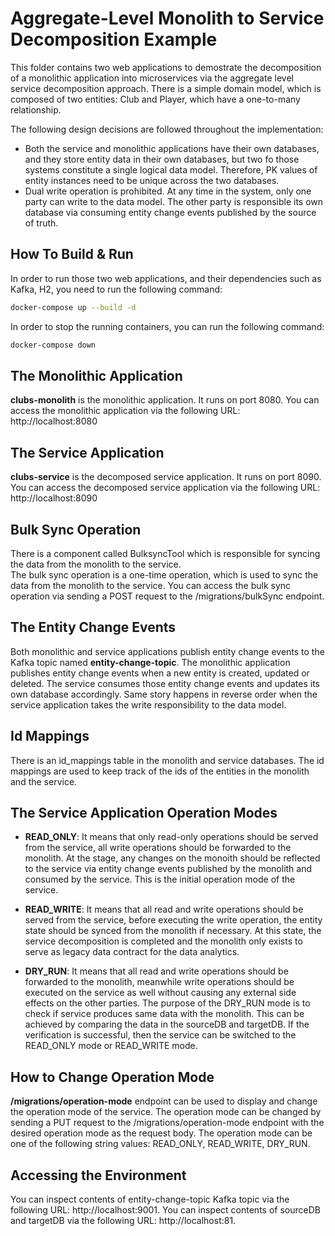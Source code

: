 # Aggregate-Level Monolith to Service Decomposition Example

This folder contains two web applications to demostrate the decomposition of a monolithic application into 
microservices via the aggregate level service decomposition approach. There is a simple domain model, which is
composed of two entities: Club and Player, which have a one-to-many relationship.

The following design decisions are followed throughout the implementation:

* Both the service and monolithic applications have their own databases, and they store entity data in their own 
databases, but two fo those systems constitute a single logical data model. Therefore, PK values of entity instances 
need to be unique across the two databases.
* Dual write operation is prohibited. At any time in the system, only one party can write to the data model. The other 
party is responsible its own database via consuming entity change events published by the source of truth. 

## How To Build & Run

In order to run those two web applications, and their dependencies such as Kafka, H2, you need to run the following 
command:

```bash
docker-compose up --build -d
```

In order to stop the running containers, you can run the following command:

```bash
docker-compose down
```

## The Monolithic Application

**clubs-monolith** is the monolithic application. It runs on port 8080. You can access the monolithic application via 
the following URL: http://localhost:8080

## The Service Application

**clubs-service** is the decomposed service application. It runs on port 8090. You can access the decomposed service 
application via the following URL: http://localhost:8090

## Bulk Sync Operation

There is a component called BulksyncTool which is responsible for syncing the data from the monolith to the service.  
The bulk sync operation is a one-time operation, which is used to sync the data from the monolith to the service. You can 
access the bulk sync operation via sending a POST request to the /migrations/bulkSync endpoint.

## The Entity Change Events

Both monolithic and service applications publish entity change events to the Kafka topic named **entity-change-topic**. The 
monolithic application publishes entity change events when a new entity is created, updated or deleted. The service
consumes those entity change events and updates its own database accordingly. Same story happens in reverse order when
the service application takes the write responsibility to the data model.

## Id Mappings

There is an id_mappings table in the monolith and service databases. The id mappings are used to keep track of the ids 
of the entities in the monolith and the service.

## The Service Application Operation Modes

* **READ_ONLY**: It means that only read-only operations should be served from the service, all write operations should 
be forwarded to the monolith. At the stage, any changes on the monoith should be reflected to the service via entity 
change events published by the monolith and consumed by the service. This is the initial operation mode of the service.

* **READ_WRITE**: It means that all read and write operations should be served from the service, before executing the 
write operation, the entity state should be synced from the monolith if necessary. At this state, the service 
decomposition is completed and the monolith only exists to serve as legacy data contract for the data analytics.

* **DRY_RUN**: It means that all read and write operations should be forwarded to the monolith, meanwhile write 
operations should be executed on the service as well without causing any external side effects on the other parties.
The purpose of the DRY_RUN mode is to check if service produces same data with the monolith. This can be achieved by 
comparing the data in the sourceDB and targetDB. If the verification is successful, then the service can be switched to 
the READ_ONLY mode or READ_WRITE mode.

## How to Change Operation Mode

**/migrations/operation-mode** endpoint can be used to display and change the operation mode of the service. The 
operation mode can be changed by sending a PUT request to the /migrations/operation-mode endpoint with the desired 
operation mode as the request body. The operation mode can be one of the following string values: 
READ_ONLY, READ_WRITE, DRY_RUN.

## Accessing the Environment

You can inspect contents of entity-change-topic Kafka topic via the following URL: http://localhost:9001.
You can inspect contents of sourceDB and targetDB via the following URL: http://localhost:81.

